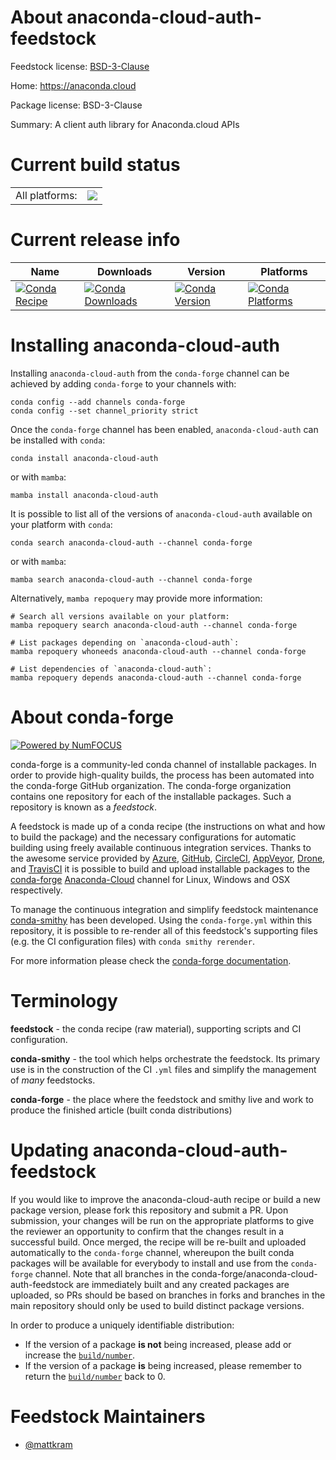 About anaconda-cloud-auth-feedstock
===================================

Feedstock license: [BSD-3-Clause](https://github.com/conda-forge/anaconda-cloud-auth-feedstock/blob/main/LICENSE.txt)

Home: https://anaconda.cloud

Package license: BSD-3-Clause

Summary: A client auth library for Anaconda.cloud APIs

Current build status
====================


<table><tr><td>All platforms:</td>
    <td>
      <a href="https://dev.azure.com/conda-forge/feedstock-builds/_build/latest?definitionId=20118&branchName=main">
        <img src="https://dev.azure.com/conda-forge/feedstock-builds/_apis/build/status/anaconda-cloud-auth-feedstock?branchName=main">
      </a>
    </td>
  </tr>
</table>

Current release info
====================

| Name | Downloads | Version | Platforms |
| --- | --- | --- | --- |
| [![Conda Recipe](https://img.shields.io/badge/recipe-anaconda--cloud--auth-green.svg)](https://anaconda.org/conda-forge/anaconda-cloud-auth) | [![Conda Downloads](https://img.shields.io/conda/dn/conda-forge/anaconda-cloud-auth.svg)](https://anaconda.org/conda-forge/anaconda-cloud-auth) | [![Conda Version](https://img.shields.io/conda/vn/conda-forge/anaconda-cloud-auth.svg)](https://anaconda.org/conda-forge/anaconda-cloud-auth) | [![Conda Platforms](https://img.shields.io/conda/pn/conda-forge/anaconda-cloud-auth.svg)](https://anaconda.org/conda-forge/anaconda-cloud-auth) |

Installing anaconda-cloud-auth
==============================

Installing `anaconda-cloud-auth` from the `conda-forge` channel can be achieved by adding `conda-forge` to your channels with:

```
conda config --add channels conda-forge
conda config --set channel_priority strict
```

Once the `conda-forge` channel has been enabled, `anaconda-cloud-auth` can be installed with `conda`:

```
conda install anaconda-cloud-auth
```

or with `mamba`:

```
mamba install anaconda-cloud-auth
```

It is possible to list all of the versions of `anaconda-cloud-auth` available on your platform with `conda`:

```
conda search anaconda-cloud-auth --channel conda-forge
```

or with `mamba`:

```
mamba search anaconda-cloud-auth --channel conda-forge
```

Alternatively, `mamba repoquery` may provide more information:

```
# Search all versions available on your platform:
mamba repoquery search anaconda-cloud-auth --channel conda-forge

# List packages depending on `anaconda-cloud-auth`:
mamba repoquery whoneeds anaconda-cloud-auth --channel conda-forge

# List dependencies of `anaconda-cloud-auth`:
mamba repoquery depends anaconda-cloud-auth --channel conda-forge
```


About conda-forge
=================

[![Powered by
NumFOCUS](https://img.shields.io/badge/powered%20by-NumFOCUS-orange.svg?style=flat&colorA=E1523D&colorB=007D8A)](https://numfocus.org)

conda-forge is a community-led conda channel of installable packages.
In order to provide high-quality builds, the process has been automated into the
conda-forge GitHub organization. The conda-forge organization contains one repository
for each of the installable packages. Such a repository is known as a *feedstock*.

A feedstock is made up of a conda recipe (the instructions on what and how to build
the package) and the necessary configurations for automatic building using freely
available continuous integration services. Thanks to the awesome service provided by
[Azure](https://azure.microsoft.com/en-us/services/devops/), [GitHub](https://github.com/),
[CircleCI](https://circleci.com/), [AppVeyor](https://www.appveyor.com/),
[Drone](https://cloud.drone.io/welcome), and [TravisCI](https://travis-ci.com/)
it is possible to build and upload installable packages to the
[conda-forge](https://anaconda.org/conda-forge) [Anaconda-Cloud](https://anaconda.org/)
channel for Linux, Windows and OSX respectively.

To manage the continuous integration and simplify feedstock maintenance
[conda-smithy](https://github.com/conda-forge/conda-smithy) has been developed.
Using the ``conda-forge.yml`` within this repository, it is possible to re-render all of
this feedstock's supporting files (e.g. the CI configuration files) with ``conda smithy rerender``.

For more information please check the [conda-forge documentation](https://conda-forge.org/docs/).

Terminology
===========

**feedstock** - the conda recipe (raw material), supporting scripts and CI configuration.

**conda-smithy** - the tool which helps orchestrate the feedstock.
                   Its primary use is in the construction of the CI ``.yml`` files
                   and simplify the management of *many* feedstocks.

**conda-forge** - the place where the feedstock and smithy live and work to
                  produce the finished article (built conda distributions)


Updating anaconda-cloud-auth-feedstock
======================================

If you would like to improve the anaconda-cloud-auth recipe or build a new
package version, please fork this repository and submit a PR. Upon submission,
your changes will be run on the appropriate platforms to give the reviewer an
opportunity to confirm that the changes result in a successful build. Once
merged, the recipe will be re-built and uploaded automatically to the
`conda-forge` channel, whereupon the built conda packages will be available for
everybody to install and use from the `conda-forge` channel.
Note that all branches in the conda-forge/anaconda-cloud-auth-feedstock are
immediately built and any created packages are uploaded, so PRs should be based
on branches in forks and branches in the main repository should only be used to
build distinct package versions.

In order to produce a uniquely identifiable distribution:
 * If the version of a package **is not** being increased, please add or increase
   the [``build/number``](https://docs.conda.io/projects/conda-build/en/latest/resources/define-metadata.html#build-number-and-string).
 * If the version of a package **is** being increased, please remember to return
   the [``build/number``](https://docs.conda.io/projects/conda-build/en/latest/resources/define-metadata.html#build-number-and-string)
   back to 0.

Feedstock Maintainers
=====================

* [@mattkram](https://github.com/mattkram/)

